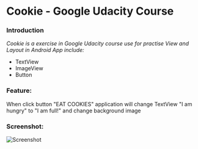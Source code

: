 # Cookie - Google Udacity Course
### Introduction

_Cookie is a exercise in Google Udacity course use for practise View and Layout in Android App include:_
- TextView
- ImageView
- Button

### Feature:
When click button "EAT COOKIES" application will change TextView "I am hungry" to "I am full!" and change background image

### Screenshot:

![Screenshot](https://raw.github.com/ilentt/Cookie/master/app/src/main/res/drawable/screenshot.png=250x)






